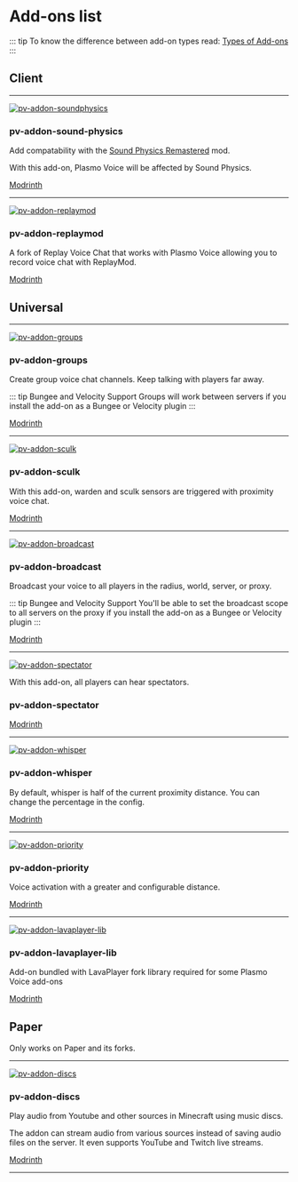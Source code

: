# Add-ons list

::: tip
To know the difference between add-on types read: [Types of Add-ons](/docs/addons/types/)
:::

## Client

---

[![pv-addon-soundphysics](/addon_logo/sound_physics.png)](https://modrinth.com/mod/pv-addon-soundphysics/)

### pv-addon-sound-physics

Add compatability with the [Sound Physics Remastered](https://modrinth.com/mod/sound-physics-remastered) mod.

With this add-on, Plasmo Voice will be affected by Sound Physics.

[Modrinth](https://modrinth.com/mod/pv-addon-soundphysics/)

---

[![pv-addon-replaymod](/addon_logo/replaymod.png)](https://modrinth.com/mod/pv-addon-replaymod/)

### pv-addon-replaymod

A fork of Replay Voice Chat that works with Plasmo Voice allowing you to record voice chat with ReplayMod.

[Modrinth](https://modrinth.com/mod/pv-addon-replaymod/)

## Universal

---

[![pv-addon-groups](/addon_logo/groups.png)](https://modrinth.com/plugin/pv-addon-groups)

### pv-addon-groups

Create group voice chat channels. Keep talking with players far away.

::: tip Bungee and Velocity Support 
Groups will work between servers if you install the add-on as a Bungee or Velocity plugin
:::

[Modrinth](https://modrinth.com/plugin/pv-addon-groups)

---

[![pv-addon-sculk](/addon_logo/skulk.png)](https://modrinth.com/mod/pv-addon-sculk)

### pv-addon-sculk

With this add-on, warden and sculk sensors are triggered with proximity voice chat.

[Modrinth](https://modrinth.com/mod/pv-addon-sculk)

---

[![pv-addon-broadcast](/addon_logo/broadcast.png)](https://modrinth.com/mod/pv-addon-broadcast)

### pv-addon-broadcast

Broadcast your voice to all players in the radius, world, server, or proxy.

::: tip Bungee and Velocity Support
You'll be able to set the broadcast scope to all servers on the proxy if you install the add-on as a Bungee or Velocity plugin
:::

[Modrinth](https://modrinth.com/mod/pv-addon-broadcast)

---

[![pv-addon-spectator](/addon_logo/spectator.png)](https://github.com/plasmoapp/pv-addon-spectator)

With this add-on, all players can hear spectators.

### pv-addon-spectator

[Modrinth](https://modrinth.com/plugin/pv-addon-spectator)

---

[![pv-addon-whisper](/addon_logo/whisper.png)](https://modrinth.com/mod/pv-addon-whisper/)

### pv-addon-whisper

By default, whisper is half of the current proximity distance. You can change the percentage in the config.

[Modrinth](https://modrinth.com/mod/pv-addon-whisper/)

---

[![pv-addon-priority](/addon_logo/priority.png)](https://modrinth.com/mod/pv-addon-priority/)

### pv-addon-priority

Voice activation with a greater and configurable distance.

[Modrinth](https://modrinth.com/mod/pv-addon-priority/)

---

[![pv-addon-lavaplayer-lib](/addon_logo/lava_player.png)](https://modrinth.com/plugin/pv-addon-lavaplayer-lib)

### pv-addon-lavaplayer-lib

Add-on bundled with LavaPlayer fork library required for some Plasmo Voice add-ons

[Modrinth](https://modrinth.com/plugin/pv-addon-lavaplayer-lib)

## Paper

Only works on Paper and its forks.

---

[![pv-addon-discs](/addon_logo/discs.png)](https://modrinth.com/plugin/pv-addon-discs)

### pv-addon-discs

Play audio from Youtube and other sources in Minecraft using music discs.

The addon can stream audio from various sources instead of saving audio files on the server. It even supports YouTube and Twitch live streams.

[Modrinth](https://modrinth.com/plugin/pv-addon-discs)

---